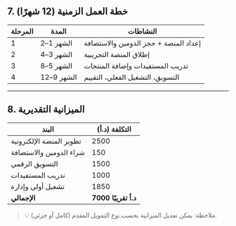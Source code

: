 ## 7. خطة العمل الزمنية (12 شهرًا)

| المرحلة | المدة | النشاطات |
| --- | --- | --- |
| 1 | الشهر 1–2 | إعداد المنصة + حجز الدومين والاستضافة |
| 2 | الشهر 3–4 | إطلاق المنصة التجريبية |
| 3 | الشهر 5–8 | تدريب المستفيدات وإضافة المنتجات |
| 4 | الشهر 9–12 | التسويق، التشغيل الفعلي، التقييم |

---

## 8. الميزانية التقديرية

| البند | التكلفة (د.أ) |
| --- | --- |
| تطوير المنصة الإلكترونية | 2500 |
| شراء الدومين والاستضافة | 150 |
| التسويق الرقمي | 1500 |
| تدريب المستفيدات | 1000 |
| تشغيل أولي وإدارة | 1850 |
| **الإجمالي** | **7000 د.أ تقريبًا** |

> 💡 ملاحظة: يمكن تعديل الميزانية بحسب نوع التمويل المقدم (كامل أو جزئي).